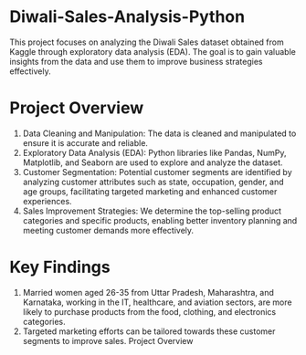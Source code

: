 
# Diwali-Sales-Analysis-Python
This project focuses on analyzing the Diwali Sales dataset obtained from Kaggle through exploratory data analysis (EDA). The goal is to gain valuable insights from the data and use them to improve business strategies effectively.

# Project Overview
1. Data Cleaning and Manipulation: The data is cleaned and manipulated to ensure it is accurate and reliable.
2. Exploratory Data Analysis (EDA): Python libraries like Pandas, NumPy, Matplotlib, and Seaborn are used to explore and analyze the dataset.
3. Customer Segmentation: Potential customer segments are identified by analyzing customer attributes such as state, occupation, gender, and age groups, facilitating targeted marketing and enhanced customer experiences.
4. Sales Improvement Strategies: We determine the top-selling product categories and specific products, enabling better inventory planning and meeting customer demands more effectively.

# Key Findings
1. Married women aged 26-35 from Uttar Pradesh, Maharashtra, and Karnataka, working in the IT, healthcare, and aviation sectors, are more likely to purchase products from the food, clothing, and electronics categories.
2. Targeted marketing efforts can be tailored towards these customer segments to improve sales.
Project Overview
